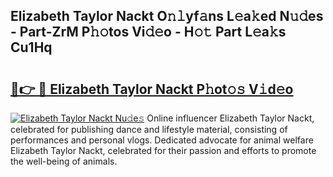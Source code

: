 ## Elizabeth Taylor Nackt O𝚗𝚕yf𝚊ns L𝚎a𝚔ed N𝚞𝚍es - Part-ZrM P𝚑𝚘tos Vi𝚍𝚎o - H𝚘𝚝 Part L𝚎a𝚔s Cu1Hq

# <h2><a href="http://kf4gkn.oniu.top/?m=Elizabeth+Taylor+Nackt">🔗👉 🔴 Elizabeth Taylor Nackt P𝚑ot𝚘𝚜 V𝚒d𝚎o</a></h2>

[![Elizabeth Taylor Nackt Nu𝚍e𝚜](https://i.imgur.com/0qMVB7G.gif)](http://kf4gkn.oniu.top/?m=Elizabeth+Taylor+Nackt)
Online influencer Elizabeth Taylor Nackt, celebrated for publishing dance and lifestyle material, consisting of performances and personal vlogs. Dedicated advocate for animal welfare Elizabeth Taylor Nackt, celebrated for their passion and efforts to promote the well-being of animals.  
